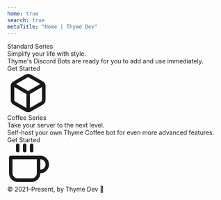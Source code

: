 ```yaml
---
home: true
search: true
metaTitle: "Home | Thyme Dev"
---
```


<div class="px-4 py-12 sm:px-6 sm:py-16 grid grid-cols-1 md:grid-cols-2 bg-gray-200">
  <div class="w-full pt-4 md:pt-8 text-center">
    <span class="ml-2 px-3 py-1 text-sm font-bold bg-green-600 text-white rounded-lg">Standard Series</span>
    <div class="text-3xl font-bold pt-4">Simplify your life with style.</div>
    <div class="text-lg pt-2 px-2 mx-auto lg:w-1/2">Thyme's Discord Bots are ready for you to add and use immediately.</div>
    <div class="py-6 px-8 lg:w-1/4 mx-auto">
      <router-link to="/invite">
        <div class="bg-green-600 text-gray-200 px-4 py-2 transition hover:bg-green-700 shadow-sm hover:shadow rounded-lg cursor-pointer font-semibold select-none">Get Started</div>
      </router-link>
    </div>
  </div>
  <div class="order-first py-8 flex justify-center align-center items-center scale-150">
    <svg xmlns="http://www.w3.org/2000/svg" width="96" height="96" viewBox="0 0 24 24" fill="none" stroke="currentColor" stroke-width="2" stroke-linecap="round" stroke-linejoin="round" class="feather feather-box"><path d="M21 16V8a2 2 0 0 0-1-1.73l-7-4a2 2 0 0 0-2 0l-7 4A2 2 0 0 0 3 8v8a2 2 0 0 0 1 1.73l7 4a2 2 0 0 0 2 0l7-4A2 2 0 0 0 21 16z"></path><polyline points="3.27 6.96 12 12.01 20.73 6.96"></polyline><line x1="12" y1="22.08" x2="12" y2="12"></line></svg>
  </div>
</div>

<div class="px-4 py-12 sm:px-6 sm:py-16 grid grid-cols-1 md:grid-cols-2 bg-gray-700 text-white">
  <div class="w-full pt-4 md:pt-8 text-center">
    <span class="ml-2 px-3 py-1 text-sm font-bold bg-blue-600 text-white rounded-lg">Coffee Series</span>
    <div class="text-3xl font-bold pt-4">Take your server to the next level.</div>
    <div class="text-lg pt-2 px-2 mx-auto lg:w-1/2">Self-host your own Thyme Coffee bot for even more advanced features.</div>
    <div class="py-6 px-8 lg:w-1/4 mx-auto">
      <router-link to="/coffee">
        <div class="bg-blue-600 text-gray-200 px-4 py-2 transition hover:bg-blue-500 shadow-sm hover:shadow rounded-lg cursor-pointer font-semibold select-none">Get Started</div>
      </router-link>
    </div>
  </div>
  <div class="order-first md:order-last py-8 flex justify-center align-center items-center scale-150">
    <svg xmlns="http://www.w3.org/2000/svg" width="96" height="96" viewBox="0 0 24 24" fill="none" stroke="currentColor" stroke-width="2" stroke-linecap="round" stroke-linejoin="round" class="feather feather-coffee"><path d="M18 8h1a4 4 0 0 1 0 8h-1"></path><path d="M2 8h16v9a4 4 0 0 1-4 4H6a4 4 0 0 1-4-4V8z"></path><line x1="6" y1="1" x2="6" y2="4"></line><line x1="10" y1="1" x2="10" y2="4"></line><line x1="14" y1="1" x2="14" y2="4"></line></svg>
  </div>
</div>

<div class="px-4 py-12 md:py-8 bg-gray-800 text-gray-400 text-center">
  <div class="py-2">&copy; 2021–Present, by Thyme Dev 💝</div>
  <FooterBar all="text-center" bg="bg-gray-800" text="text-gray-600" />
</div>
